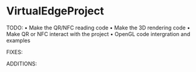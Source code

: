 VirtualEdgeProject
==================

TODO:
• Make the QR/NFC reading code
• Make the 3D rendering code
• Make QR or NFC interact with the project
• OpenGL code intergration and examples


FIXES:





ADDITIONS:



